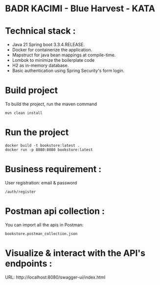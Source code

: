 # BADR KACIMI - Blue Harvest - KATA

# Technical stack :

* Java 21 Spring boot 3.3.4.RELEASE.
* Docker for containerize the application.
* Mapstruct for java bean mappings at compile-time.
* Lombok to minimize the boilerplate code
* H2 as in-memory database.
* Basic authentication using Spring Security's form login.

# Build project

To build the project, run the maven command

```
mvn clean install
```

# Run the project

```
docker build -t bookstore:latest .
docker run -p 8080:8080 bookstore:latest 
```

# Business requirement :

User registration: email & password

```
/auth/register
```
# Postman api collection :

You can import all the apis in Postman:

```
bookstore.postman_collection.json
```

# Visualize & interact with the API's endpoints :

URL: http://localhost:8080/swagger-ui/index.html

